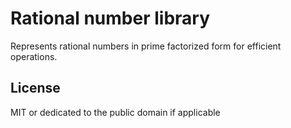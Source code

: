 # Rational number library
Represents rational numbers in prime factorized form for efficient operations.

## License
MIT or dedicated to the public domain if applicable
